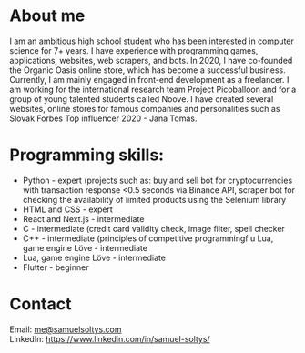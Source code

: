 # About me
I am an ambitious high school student who has been interested in computer science for 7+ years. I have experience with programming games, applications, websites, web scrapers, and bots. In 2020, I have co-founded the Organic Oasis online store, which has become a successful business. Currently, I am mainly engaged in front-end development as a freelancer. I am working for the international research team Project Picoballoon and for a group of young talented students called Noove. I have created several websites, online stores for famous companies and personalities such as Slovak Forbes Top influencer 2020 - Jana Tomas.


# Programming skills:
- Python - expert (projects such as: buy and sell bot for cryptocurrencies with transaction response <0.5 seconds via Binance API, scraper bot for checking the availability of limited products using the Selenium library
- HTML and CSS - expert
- React and Next.js - intermediate
- C - intermediate (credit card validity check, image filter, spell checker
- C++ - intermediate (principles of competitive programmingf u Lua, game engine Löve - intermediate
- Lua, game engine Löve - intermediate
- Flutter - beginner


# Contact
Email: [me@samuelsoltys.com](mailto:me@samuelsoltys.com)\
LinkedIn: https://www.linkedin.com/in/samuel-soltys/

